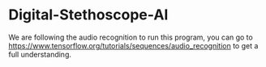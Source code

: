 # Digital-Stethoscope-AI

We are following the audio recognition to run this program, you can go to https://www.tensorflow.org/tutorials/sequences/audio_recognition to get a full understanding.
